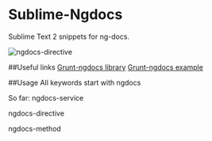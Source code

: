 Sublime-Ngdocs
==============

Sublime Text 2 snippets for ng-docs. 

![ngdocs-directive](https://raw.github.com/dac09/Sublime-Ngdocs/master/ngdocs-directive.gif)

##Useful links
[Grunt-ngdocs library](https://github.com/m7r/grunt-ngdocs)
[Grunt-ngdocs example](https://github.com/m7r/grunt-ngdocs-example) 


##Usage
All keywords start with ngdocs

So far:
ngdocs-service

ngdocs-directive

ngdocs-method


